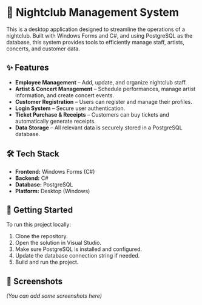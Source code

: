 # 🎉 Nightclub Management System

This is a desktop application designed to streamline the operations of a nightclub. Built with Windows Forms and C#, and using PostgreSQL as the database, this system provides tools to efficiently manage staff, artists, concerts, and customer data.

## ✨ Features

- **Employee Management** – Add, update, and organize nightclub staff.
- **Artist & Concert Management** – Schedule performances, manage artist information, and create concert events.
- **Customer Registration** – Users can register and manage their profiles.
- **Login System** – Secure user authentication.
- **Ticket Purchase & Receipts** – Customers can buy tickets and automatically generate receipts.
- **Data Storage** – All relevant data is securely stored in a PostgreSQL database.

## 🛠️ Tech Stack

- **Frontend:** Windows Forms (C#)
- **Backend:** C#
- **Database:** PostgreSQL
- **Platform:** Desktop (Windows)

## 🚀 Getting Started

To run this project locally:

1. Clone the repository.
2. Open the solution in Visual Studio.
3. Make sure PostgreSQL is installed and configured.
4. Update the database connection string if needed.
5. Build and run the project.

## 📸 Screenshots

*(You can add some screenshots here)*

